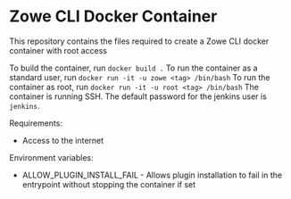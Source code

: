 # Zowe CLI Docker Container

This repository contains the files required to create a Zowe CLI docker container with root access

To build the container, run `docker build .`
To run the container as a standard user, run `docker run -it -u zowe <tag> /bin/bash`
To run the container as root, run `docker run -it -u root <tag> /bin/bash`
The container is running SSH. The default password for the jenkins user is `jenkins`.

Requirements:

- Access to the internet

Environment variables:

- ALLOW_PLUGIN_INSTALL_FAIL - Allows plugin installation to fail in the entrypoint without stopping the container if set